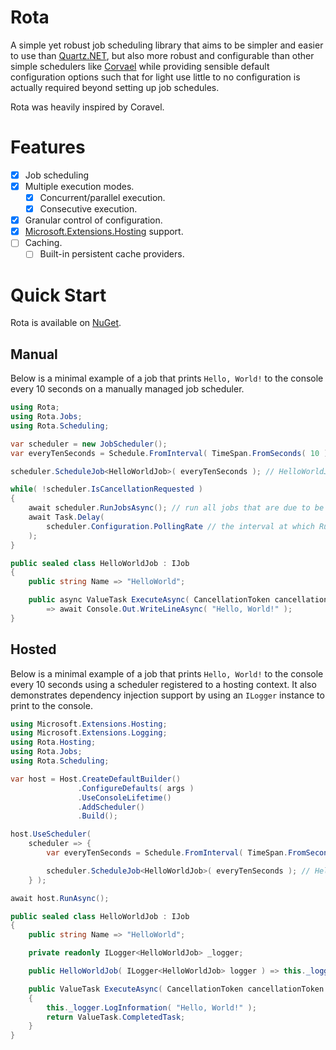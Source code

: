 # Rota

A simple yet robust job scheduling library that aims to be simpler and easier to use than [Quartz.NET](https://www.quartz-scheduler.net/), but also more robust and configurable than other simple schedulers like [Corvael](https://github.com/jamesmh/coravel) while providing sensible default configuration options such that for light use little to no configuration is actually required beyond setting up job schedules.

Rota was heavily inspired by Coravel.

# Features

- [x] Job scheduling
- [x] Multiple execution modes.
  - [x] Concurrent/parallel execution.
  - [x] Consecutive execution.
- [x] Granular control of configuration.
- [x] [Microsoft.Extensions.Hosting](https://docs.microsoft.com/en-us/dotnet/core/extensions/generic-host) support.
- [ ] Caching.
  - [ ] Built-in persistent cache providers.
  
# Quick Start

Rota is available on [NuGet](https://www.nuget.org/packages/Rota/).

## Manual

Below is a minimal example of a job that prints `Hello, World!` to the console every 10 seconds on a manually managed job scheduler.


``` csharp
using Rota;
using Rota.Jobs;
using Rota.Scheduling;

var scheduler = new JobScheduler();
var everyTenSeconds = Schedule.FromInterval( TimeSpan.FromSeconds( 10 ) ).RunOnceAtStartup();

scheduler.ScheduleJob<HelloWorldJob>( everyTenSeconds ); // HelloWorldJob will execute every 10 seconds

while( !scheduler.IsCancellationRequested )
{
    await scheduler.RunJobsAsync(); // run all jobs that are due to be executed
    await Task.Delay(
        scheduler.Configuration.PollingRate // the interval at which RunJobsAsync() should be called.
    );
}

public sealed class HelloWorldJob : IJob
{
    public string Name => "HelloWorld";

    public async ValueTask ExecuteAsync( CancellationToken cancellationToken )
        => await Console.Out.WriteLineAsync( "Hello, World!" );
}

```

## Hosted

Below is a minimal example of a job that prints `Hello, World!` to the console every 10 seconds using a scheduler registered to a hosting context. It also demonstrates dependency injection support by using an `ILogger` instance to print to the console.

``` csharp
using Microsoft.Extensions.Hosting;
using Microsoft.Extensions.Logging;
using Rota.Hosting;
using Rota.Jobs;
using Rota.Scheduling;

var host = Host.CreateDefaultBuilder()
               .ConfigureDefaults( args )
               .UseConsoleLifetime()
               .AddScheduler()
               .Build();

host.UseScheduler(
    scheduler => {
        var everyTenSeconds = Schedule.FromInterval( TimeSpan.FromSeconds( 10 ) ).RunOnceAtStartup();

        scheduler.ScheduleJob<HelloWorldJob>( everyTenSeconds ); // HelloWorldJob will execute every 10 seconds
    } );

await host.RunAsync();

public sealed class HelloWorldJob : IJob
{
    public string Name => "HelloWorld";

    private readonly ILogger<HelloWorldJob> _logger;

    public HelloWorldJob( ILogger<HelloWorldJob> logger ) => this._logger = logger;

    public ValueTask ExecuteAsync( CancellationToken cancellationToken )
    {
        this._logger.LogInformation( "Hello, World!" );
        return ValueTask.CompletedTask;
    }
}

```
